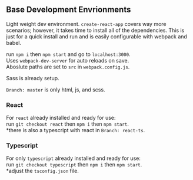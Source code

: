 ## Base Development Envrionments

Light weight dev environment. `create-react-app` covers way more scenarios; however, it takes time to install all of the dependencies. This is just for a quick install and run and is easily configurable with webpack and babel.

run `npm i` then `npm start` and go to `localhost:3000`.<br />
Uses `webpack-dev-server` for auto reloads on save.<br/>
Aboslute paths are set to `src` in `webpack.config.js`.

Sass is already setup.

`Branch: master` is only html, js, and scss.

### React

For `react` already installed and ready for use:<br />
run `git checkout react` then `npm i` then `npm start`.<br />
\*there is also a typescript with react in `Branch: react-ts`.

### Typescript

For only `typescript` already installed and ready for use:<br />
run `git checkout typescript` then `npm i` then `npm start`.<br />
\*adjust the `tsconfig.json` file.
